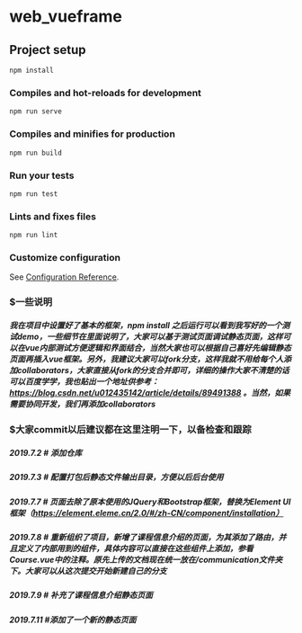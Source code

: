 # web_vueframe

## Project setup
```
npm install
```

### Compiles and hot-reloads for development
```
npm run serve
```

### Compiles and minifies for production
```
npm run build
```

### Run your tests
```
npm run test
```

### Lints and fixes files
```
npm run lint
```

### Customize configuration
See [Configuration Reference](https://cli.vuejs.org/config/).
### $一些说明
##### 我在项目中设置好了基本的框架，npm install 之后运行可以看到我写好的一个测试demo，一些细节在里面说明了，大家可以基于测试页面调试静态页面，这样可以在vue内部测试方便逻辑和界面结合，当然大家也可以根据自己喜好先编辑静态页面再插入vue框架。另外，我建议大家可以fork分支，这样我就不用给每个人添加collaborators，大家直接从fork的分支合并即可，详细的操作大家不清楚的话可以百度学学，我也贴出一个地址供参考：https://blog.csdn.net/u012435142/article/details/89491388 。当然，如果需要协同开发，我们再添加collaborators

### $大家commit以后建议都在这里注明一下，以备检查和跟踪
##### 2019.7.2 # 添加仓库
##### 2019.7.3 # 配置打包后静态文件输出目录，方便以后后台使用
##### 2019.7.7 # 页面去除了原本使用的JQuery和Bootstrap框架，替换为Element UI框架（https://element.eleme.cn/2.0/#/zh-CN/component/installation）
##### 2019.7.8 # 重新组织了项目，新增了课程信息介绍的页面，为其添加了路由，并且定义了内部用到的组件，具体内容可以直接在这些组件上添加，参看Course.vue中的注释。原先上传的文档现在统一放在/communication文件夹下。大家可以从这次提交开始新建自己的分支
##### 2019.7.9 # 补充了课程信息介绍静态页面
##### 2019.7.11 #添加了一个新的静态页面
